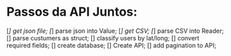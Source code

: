 # Passos da API Juntos:
[*] get json file;
[*] parse json into Value;
[*] get CSV;
[*] parse CSV into Reader;
[] parse custumers as struct;
[] classify users by lat/long;
[] convert required fields;
[] create database;
[] Create API;
[] add pagination to API;
